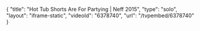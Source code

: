 {
    "title": "Hot Tub Shorts Are For Partying | Neff 2015",
    "type": "solo",
    "layout": "iframe-static",
    "videoId": "6378740",
    "url": "\/tvpembed\/6378740"
}